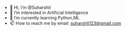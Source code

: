 - 👋 Hi, I’m @Suharshit
- 👀 I’m interested in Artificial Intelligence 
- 🌱 I’m currently learning Python,ML
- 📫 How to reach me by email: suharshit123@gmail.com

<!---
Suharshit/Suharshit is a ✨ special ✨ repository because its `README.md` (this file) appears on your GitHub profile.
You can click the Preview link to take a look at your changes.
--->
